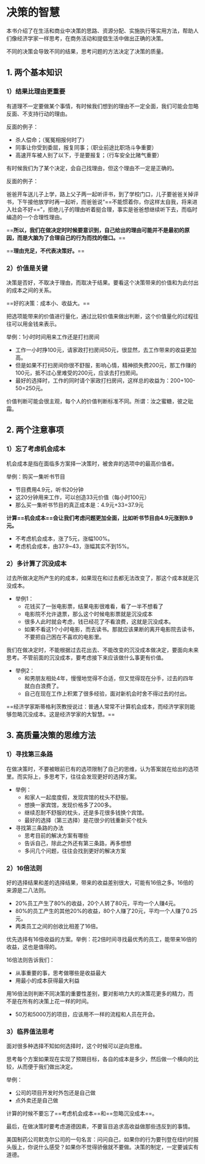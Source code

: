 # 决策的智慧

本书介绍了在生活和商业中决策的思路、资源分配、实施执行等实用方法，帮助人们像经济学家一样思考，在商务活动和提倡生活中做出正确的决策。

不同的决策会导致不同的结果，思考问题的方法决定了决策的质量。

## 1. 两个基本知识

### 1）结果比理由更重要

有道理不一定要做某个事情，有时候我们想到的理由不一定全面，我们可能会忽略反面、不支持行动的理由。

反面的例子：

* 杀人偿命；（冤冤相报何时了）
* 同事让你受到委屈，报复同事；（职业前途比职场斗争重要）
* 高速开车被人别了以下，于是要报复；（行车安全比赌气重要）

有时候我们为了某个决定，会自己找理由，但这个理由不一定是正确的。

反面的例子：

​	爸爸开车送儿子上学，路上父子两一起听评书，到了学校门口，儿子要爸爸关掉评书，下午接他放学时再一起听，而爸爸说“==不能惯着你，你这样太自我，将来进入社会不好==”，拒绝儿子的理由听着挺合理，事实是爸爸想继续听下去，而临时编造的一个合理性理由。

==**所以，我们在做决定时时候要意识到，自己给出的理由可能并不是最初的原因，而是大脑为了合理自己的行为而找的借口。**==

==**理由充足，不代表决策好。**==

### 2）价值是关键

决策是否好，不取决于理由，而取决于结果。要看这个决策带来的价值和为此付出的成本之间的关系。

==好的决策：成本小、收益大。==

把选项能带来的价值进行量化，通过比较价值来做出判断，这个价值量化的过程往往可以用金钱来表示。

举例：1小时时间用来工作还是打扫房间

* 工作一小时挣100元，请家政打扫房间50元，很显然，去工作带来的收益更加高。
* 但是如果不打扫房间你很不舒服，影响心情，精神损失费200元，那工作赚的100元，抵不过心里难受的200元，应该去打扫房间。
* 最好的选择时，工作的同时请个家政打扫房间，这样总的收益为：200+100-50=250元。

价值判断可能会很主观，每个人的价值判断标准不同。所谓：汝之蜜糖，彼之砒霜。

## 2. 两个注意事项

### 1）忘了考虑机会成本

机会成本是指在面临多方案择一决策时，被舍弃的选项中的最高价值者。

举例：购买一集听书节目

* 节目费用4.9元，听书20分钟
* 这20分钟用来工作，可以创造33元价值（每小时100元）
* 那么买一集听书节目的真正成本是：4.9元+33=37.9元

**计算==机会成本==会让我们考虑问题更加全面，比如听书节目由4.9元涨到9.9元。**

* 不考虑机会成本，涨了5元，涨幅100%。
* 考虑机会成本，由37.9~43，涨幅其实不到15%。

### 2）多计算了沉没成本

过去所做决定所产生的的成本，如果现在和过去都无法改变了，那这个成本就是沉没成本。

* 举例1：
  * 花钱买了一张电影票，结果电影很难看，看了一半不想看了
  * 电影院不允许退票，那么这个时候电影票就是沉没成本
  * 很多人此时就会考虑，钱已经花了不看浪费，这就是沉没成本。
  * 如果不看这1个小时电影，而去读书。那就应该果断的离开电影院去读书，不要把自己困在不喜欢的电影里。

我们在做决定时，不能根据过去花出去、不能改变的沉没成本做决定，要面向未来思考。不管前面的沉没成本，要考虑接下来应该做什么事更有价值。

* 举例2：
  * 和男朋友相处4年，慢慢地觉得不合适，但又觉得现在分手，过去的四年就白白浪费了。
  * 自己在现在工作上积累了很多经验，面对新机会时舍不得过去的付出。

==经济学家斯蒂格利茨教授说过：普通人常常不计算机会成本，而经济学家则能够忽略沉没成本。这是经济学家的大智慧。==

## 3. 高质量决策的思维方法

### 1）寻找第三条路

在做决策时，不要被眼前已有的选项限制了自己的思维，认为答案就在给出的选项里。而实际上，多思考下，往往会发现更好的选择方案。

* 举例：
  * 和家人一起度度假，发现宾馆的枕头不舒服。
  * 想换一家宾馆，发现价格多了200多。
  * 继续忍耐不舒服的枕头，还是多花很多钱换个宾馆。
  * 最好的选择（第三选择）是花很少的钱重新买个枕头
* 寻找第三条路的办法
  * 思考目前的解决方案有哪些
  * 告诉自己，除此之外还有第三条路，再多想想
  * 多问几个问题，往往会找到更好的解决方案

### 2）16倍法则

好的选择结果和差的选择结果，带来的收益差别很大，可能有16倍之多。16倍的来源是二八法则。

* 20%员工产生了80%的收益，20个人转了80元，平均一个人赚4元。
* 80%的员工产生的其他20%的收益，80个人赚了20元，平均一个人赚了0.25元。
* 两类员工之间的创收比相差了16倍。

优先选择有16倍收益的方案。举例：花2倍时间寻找最优秀的员工，能带来16倍的收益，这也是值得的。

16倍法则告诉我们：

* 从事重要的事，思考做哪些是收益最大
* 用最小的成本获得最大利益

用16倍法则判断不同决策的重要性差别，要对影响力大的决策花更多的精力，而不是在所有的决策上花一样的时间。

* 50万和5000万的项目，应该用不一样的流程和人员在开会。

### 3）临界值法思考

面对很多种选择不知如何选择时，这个时候可以逆向思维。

思考每个方案如果现在实现了预期目标，各自的成本是多少，然后做一个横向的比较，从而便于我们做出决定。

举例：

* 公司的项目开发时外包还是自己做
* 点外卖还是自己做

计算的时候不要忘了==考虑机会成本==和==忽略沉没成本==。

最后，在做决策时要考虑道德因素，不要盲目追求高收益做那些违反到的事情。

美国制药公司默克尔公司的一句名言：问问自己，如果你的行为要刊登在纽约时报头版上，你说什么感受？如果你不觉得骄傲就不要做。决策的制定，一定要诚实有道德。